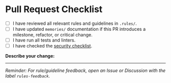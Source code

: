 # Pull Request Checklist

- [ ] I have reviewed all relevant rules and guidelines in `.rules/`.
- [ ] I have updated `memories/` documentation if this PR introduces a milestone, refactor, or critical change.
- [ ] I have run all tests and linters.
- [ ] I have checked the [security checklist](../.rules/security-and-compliance.md).

**Describe your change:**

---

*Reminder: For rule/guideline feedback, open an Issue or Discussion with the label `rules-feedback`.*
